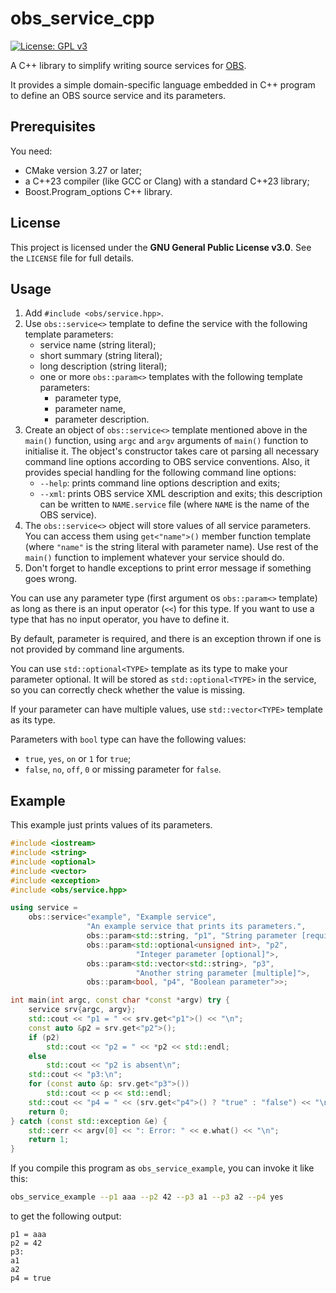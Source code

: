 # obs_service_cpp

[![License: GPL v3](https://img.shields.io/badge/License-GPLv3-blue.svg)](https://www.gnu.org/licenses/gpl-3.0)

A C++ library to simplify writing source services for
[OBS](https://openbuildservice.org/).

It provides a simple domain-specific language embedded in C++ program
to define an OBS source service and its parameters.

## Prerequisites

You need:

* CMake version 3.27 or later;
* a C++23 compiler (like GCC or Clang) with a standard C++23 library;
* Boost.Program_options C++ library.

## License

This project is licensed under the **GNU General Public License v3.0**.
See the `LICENSE` file for full details.

## Usage

1. Add `#include <obs/service.hpp>`.
2. Use `obs::service<>` template to define the service with the following
   template parameters:
   * service name (string literal);
   * short summary (string literal);
   * long description (string literal);
   * one or more `obs::param<>` templates
     with the following template parameters:
     - parameter type,
     - parameter name,
     - parameter description.
3. Create an object of `obs::service<>` template mentioned above
   in the `main()` function,
   using `argc` and `argv` arguments of `main()` function to initialise it.
   The object's constructor takes care ot parsing all necessary command line
   options according to OBS service conventions.
   Also, it provides special handling for the following command line options:
   * `--help`: prints command line options description and exits;
   * `--xml`: prints OBS service XML description and exits;
     this description can be written to
     `NAME.service` file (where `NAME` is the name of the OBS service).
4. The `obs::service<>` object will store values of all service parameters.
   You can access them using `get<"name">()` member function template
   (where `"name"` is the string literal with parameter name).
   Use rest of the `main()` function to implement whatever your service
   should do.
5. Don't forget to handle exceptions to print error message
   if something goes wrong.

You can use any parameter type (first argument os `obs::param<>` template)
as long as there is an input operator (`<<`) for this type.
If you want to use a type that has no input operator, you have to define it.

By default, parameter is required, and there is an exception thrown
if one is not provided by command line arguments.

You can use `std::optional<TYPE>` template as its type
to make your parameter optional.
It will be stored as `std::optional<TYPE>` in the service,
so you can correctly check whether the value is missing.

If your parameter can have multiple values,
use `std::vector<TYPE>` template as its type.

Parameters with `bool` type can have the following values:

- `true`, `yes`, `on` or `1` for `true`;
- `false`, `no`, `off`, `0` or missing parameter for `false`.

## Example

This example just prints values of its parameters.

```c++
#include <iostream>
#include <string>
#include <optional>
#include <vector>
#include <exception>
#include <obs/service.hpp>

using service =
    obs::service<"example", "Example service",
                 "An example service that prints its parameters.",
                 obs::param<std::string, "p1", "String parameter [required]">,
                 obs::param<std::optional<unsigned int>, "p2",
                            "Integer parameter [optional]">,
                 obs::param<std::vector<std::string>, "p3",
                            "Another string parameter [multiple]">,
                 obs::param<bool, "p4", "Boolean parameter">>;

int main(int argc, const char *const *argv) try {
    service srv{argc, argv};
    std::cout << "p1 = " << srv.get<"p1">() << "\n";
    const auto &p2 = srv.get<"p2">();
    if (p2)
        std::cout << "p2 = " << *p2 << std::endl;
    else
        std::cout << "p2 is absent\n";
    std::cout << "p3:\n";
    for (const auto &p: srv.get<"p3">())
        std::cout << p << std::endl;
    std::cout << "p4 = " << (srv.get<"p4">() ? "true" : "false") << "\n";
    return 0;
} catch (const std::exception &e) {
    std::cerr << argv[0] << ": Error: " << e.what() << "\n";
    return 1;
}
```

If you compile this program as `obs_service_example`,
you can invoke it like this:

```sh
obs_service_example --p1 aaa --p2 42 --p3 a1 --p3 a2 --p4 yes
```

to get the following output:

```
p1 = aaa
p2 = 42
p3:
a1
a2
p4 = true
```

